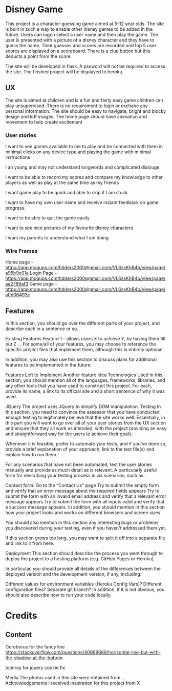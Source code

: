 # Disney Game

This project is a character guessing game aimed at 5-12 year olds. The site is built in such a way to enable other disney games to be added in the future. Users can logon select a user name and then play the game. The user is presented with a picture of a disney character and they have to guess the name. Their guesses and scores are recorded and top 5 user scores are displayed on a scoreboard. There is a clue button but this deducts a point from the score.

The site will be developed in flask. A pssword will not be required to access the site. The finshed project will be displayed to heroku.


## UX
The site is aimed at children and is a fun and fairly easy game children can play unsupervised. There is no requirement to login or exchane any personal information. The site should be easy to navigate, bright and blocky design and lotf images. The home page should have animation and movement to help create excitement

### User stories

I want to see games available to me to play and be connected with them in minimal clicks on any device type and playing the game with minimal instructions

I an young and may not understand longwords and complicated dialouge

I want to be able to record my scores and compare my knowledge to other players as well as play at the same time as my friends

I want game play to be quick and able to skip if I am stuck

I want to have my own user name and receive instant feedback on game progress.

I want to be able to quit the game easily

I want to see nice pictures of my favourite disney characters

I want my parents to understand what I am doing

### Wire Frames
Home page - https://app.moqups.com/tidders2000@gmail.com/VL6zsKhB4b/view/page/a95b9e01a
Login Page - https://app.moqups.com/tidders2000@gmail.com/VL6zsKhB4b/view/page/ae2789af3
Game page - https://app.moqups.com/tidders2000@gmail.com/VL6zsKhB4b/view/page/a0d06493c




## Features
In this section, you should go over the different parts of your project, and describe each in a sentence or so.

Existing Features
Feature 1 - allows users X to achieve Y, by having them fill out Z
...
For some/all of your features, you may choose to reference the specific project files that implement them, although this is entirely optional.

In addition, you may also use this section to discuss plans for additional features to be implemented in the future:

Features Left to Implement
Another feature idea
Technologies Used
In this section, you should mention all of the languages, frameworks, libraries, and any other tools that you have used to construct this project. For each, provide its name, a link to its official site and a short sentence of why it was used.

JQuery
The project uses JQuery to simplify DOM manipulation.
Testing
In this section, you need to convince the assessor that you have conducted enough testing to legitimately believe that the site works well. Essentially, in this part you will want to go over all of your user stories from the UX section and ensure that they all work as intended, with the project providing an easy and straightforward way for the users to achieve their goals.

Whenever it is feasible, prefer to automate your tests, and if you've done so, provide a brief explanation of your approach, link to the test file(s) and explain how to run them.

For any scenarios that have not been automated, test the user stories manually and provide as much detail as is relevant. A particularly useful form for describing your testing process is via scenarios, such as:

Contact form:
Go to the "Contact Us" page
Try to submit the empty form and verify that an error message about the required fields appears
Try to submit the form with an invalid email address and verify that a relevant error message appears
Try to submit the form with all inputs valid and verify that a success message appears.
In addition, you should mention in this section how your project looks and works on different browsers and screen sizes.

You should also mention in this section any interesting bugs or problems you discovered during your testing, even if you haven't addressed them yet.

If this section grows too long, you may want to split it off into a separate file and link to it from here.

Deployment
This section should describe the process you went through to deploy the project to a hosting platform (e.g. GitHub Pages or Heroku).

In particular, you should provide all details of the differences between the deployed version and the development version, if any, including:

Different values for environment variables (Heroku Config Vars)?
Different configuration files?
Separate git branch?
In addition, if it is not obvious, you should also describe how to run your code locally.

# Credits
## Content
Ouroborus for the fancy line https://stackoverflow.com/questions/40669689/horizontal-line-but-with-the-shadow-at-the-bottom

tconroy for jquery cookie fix

Media
The photos used in this site were obtained from ...
Acknowledgements
I received inspiration for this project from X